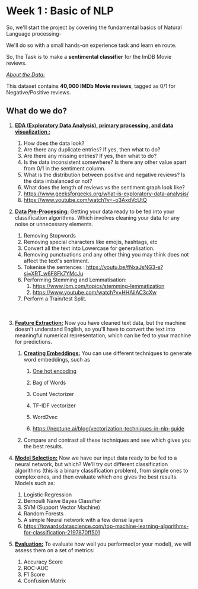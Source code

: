 # Week 1 : Basic of NLP

So, we'll start the project by covering the fundamental basics of Natural Language processing-

We'll do so with a small hands-on experience task and learn en route.

So, the Task is to make a **sentimental classifier** for the ImDB Movie reviews.


<u>*About the Data:*</u>

This dataset contains **40,000 IMDb Movie reviews**, tagged as 0/1 for Negative/Positive reviews. 

## What do we do?

1. **<u>EDA (Exploratory Data Analysis), primary processing, and data visualization :</u>**
    1. How does the data look?
    2. Are there any duplicate entries? If yes, then what to do?
    3. Are there any missing entries? If yes, then what to do?
    4. Is the data inconsistent somewhere? Is there any other value apart from 0/1 in the sentiment column.
    5. What is the distribution between positive and negative reviews? Is the data imbalanced or not?
    6. What does the length of reviews vs the sentiment graph look like?
    7. https://www.geeksforgeeks.org/what-is-exploratory-data-analysis/
    8. https://www.youtube.com/watch?v=-o3AxdVcUtQ
   
2. <u>**Data Pre-Processing:</u>** Getting your data ready to be fed into your classification algorithms. Which involves cleaning your data for any noise or unnecessary elements.
    1. Removing Stopwords
    2. Removing special characters like emojis, hashtags, etc
    3. Convert all the text into Lowercase for generalisation.
    4. Removing punctuations and any other thing you may think does not affect the text's sentiment.
    5. Tokenise the sentences : https://youtu.be/fNxaJsNG3-s?si=XRT_w6F8Fk7YMcJu
    6. Performing Stemming and Lemmatisation: 
       1. https://www.ibm.com/topics/stemming-lemmatization
       2. https://www.youtube.com/watch?v=HHAilAC3cXw
    7. Perform a Train/test Split.
   <br>
   </br>
3. <u>**Feature Extraction:</u>** Now you have cleaned text data, but the machine doesn't understand English, so you'll have to convert the text into meaningful numerical representation, which can be fed to your machine for predictions.
    1. **<u>Creating Embeddings:</u>** You can use different techniques to generate word embeddings, such as 
        
        1. [ One hot encoding ](https://www.geeksforgeeks.org/ml-one-hot-encoding/)

        2. Bag of Words 
        3. Count Vectorizer
        4. TF-IDF vectorizer
        5. Word2vec
        6. https://neptune.ai/blog/vectorization-techniques-in-nlp-guide
    2. Compare and contrast all these techniques and see which gives you the best results.
4. **<u> Model Selection:</u>** Now we have our input data ready to be fed to a neural network, but which? We'll try out different classification algorithms (this is a binary classification problem), from simple ones to complex ones, and then evaluate which one gives the best results. Models such as:
    1. Logistic Regression 
    2. Bernoulli Naive Bayes Classifier
    3. SVM (Support Vector Machine)
    4. Random Forests
    5. A simple Neural network with a few dense layers
    6. https://towardsdatascience.com/top-machine-learning-algorithms-for-classification-2197870ff501
5. **<u>Evaluation:</u>** To evaluate how well you performed(or your model), we will assess them on a set of metrics:
    1. Accuracy Score
    2. ROC-AUC
    3. F1 Score
    4. Confusion Matrix